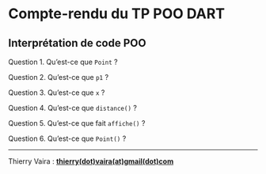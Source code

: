 # Compte-rendu du TP POO DART

## Interprétation de code POO

Question 1. Qu’est-ce que `Point` ?

Question 2. Qu’est-ce que `p1` ?

Question 3. Qu’est-ce que `x` ?

Question 4. Qu’est-ce que `distance()` ?

Question 5. Qu’est-ce que fait `affiche()` ?

Question 6. Qu’est-ce que `Point()` ?


---
Thierry Vaira : **[thierry(dot)vaira(at)gmail(dot)com](mailto:thierry.vaira@gmail.com)**
